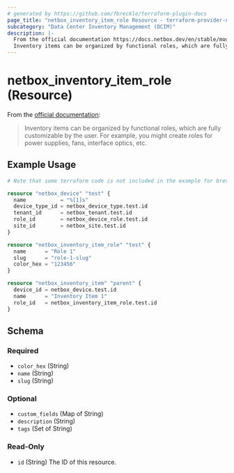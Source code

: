 ```yaml
---
# generated by https://github.com/fbreckle/terraform-plugin-docs
page_title: "netbox_inventory_item_role Resource - terraform-provider-netbox"
subcategory: "Data Center Inventory Management (DCIM)"
description: |-
  From the official documentation https://docs.netbox.dev/en/stable/models/dcim/inventoryitemrole/:
  Inventory items can be organized by functional roles, which are fully customizable by the user. For example, you might create roles for power supplies, fans, interface optics, etc.
---
```


# netbox_inventory_item_role (Resource)

From the [official documentation](https://docs.netbox.dev/en/stable/models/dcim/inventoryitemrole/):

> Inventory items can be organized by functional roles, which are fully customizable by the user. For example, you might create roles for power supplies, fans, interface optics, etc.

## Example Usage

```terraform
# Note that some terraform code is not included in the example for brevity

resource "netbox_device" "test" {
  name           = "%[1]s"
  device_type_id = netbox_device_type.test.id
  tenant_id      = netbox_tenant.test.id
  role_id        = netbox_device_role.test.id
  site_id        = netbox_site.test.id
}

resource "netbox_inventory_item_role" "test" {
  name      = "Role 1"
  slug      = "role-1-slug"
  color_hex = "123456"
}

resource "netbox_inventory_item" "parent" {
  device_id = netbox_device.test.id
  name      = "Inventory Item 1"
  role_id   = netbox_inventory_item_role.test.id
}
```

<!-- schema generated by tfplugindocs -->
## Schema

### Required

- `color_hex` (String)
- `name` (String)
- `slug` (String)

### Optional

- `custom_fields` (Map of String)
- `description` (String)
- `tags` (Set of String)

### Read-Only

- `id` (String) The ID of this resource.


